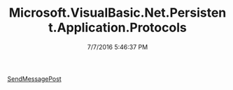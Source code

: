 ﻿---
title: Microsoft.VisualBasic.Net.Persistent.Application.Protocols
date: 7/7/2016 5:46:37 PM
---

[SendMessagePost](T-Microsoft.VisualBasic.Net.Persistent.Application.Protocols.SendMessagePost.html)
